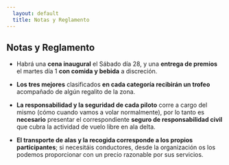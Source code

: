 ```yaml
---
  layout: default
  title: Notas y Reglamento
---
```


## Notas y Reglamento

* Habrá una **cena inaugural** el Sábado día 28, y una **entrega de premios** el martes día 1 **con comida y bebida** a discreción.

* **Los tres mejores** clasificados **en cada categoría recibirán un trofeo** acompañado de algún regalito de la zona.

* **La responsabilidad y la seguridad de cada piloto** corre a cargo del mismo (cómo cuando vamos a volar normalmente), por lo tanto es **necesario** presentar el correspondiente **seguro de responsabilidad civil** que cubra la actividad de vuelo libre en ala delta.

* **El transporte de alas y la recogida corresponde a los propios participantes**; si necesitáis conductores, desde la organización os los podemos proporcionar con un precio razonable por sus servicios.

